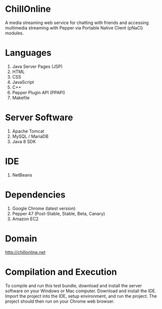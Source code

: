 

# ChillOnline

A media streaming web service for chatting with friends and accessing multimedia streaming with Pepper via Portable Native Client (pNaCl) modules.


# Languages

1. Java Server Pages (JSP)
2. HTML
3. CSS
2. JavaScript
3. C++
4. Pepper Plugin API (PPAPI)
5. Makefile


# Server Software

1. Apache Tomcat
2. MySQL / MariaDB
3. Java 8 SDK 


# IDE
1. NetBeans


# Dependencies

1. Google Chrome (latest version)
2. Pepper 47 (Post-Stable, Stable, Beta, Canary)
3. Amazon EC2


# Domain

http://chillonline.net



# Compilation and Execution

To compile and run this test bundle, download and install the server software on your Windows or Mac computer. Download and install the IDE. Import the project into the IDE, setup environment, and run the project. The project should then run on your Chrome web browser.



